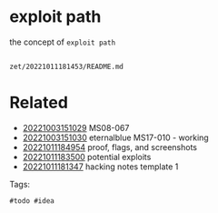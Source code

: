 # exploit path

the concept of `exploit path`

```
```

` zet/20221011181453/README.md `

# Related

- [20221003151029](/zet/20221003151029/README.md) MS08-067
- [20221003151030](/zet/20221003151030/README.md) eternalblue MS17-010 - working
- [20221011184954](/zet/20221011184954/README.md) proof, flags, and screenshots
- [20221011183500](/zet/20221011183500/README.md) potential exploits
- [20221011181347](/zet/20221011181347/README.md) hacking notes template 1

Tags:

    #todo #idea
